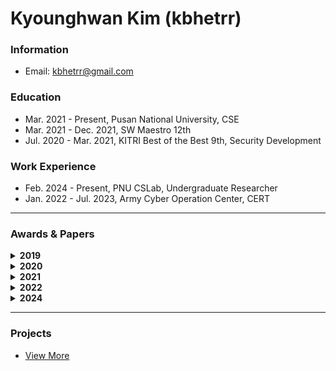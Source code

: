 # Kyounghwan Kim (kbhetrr)

### Information
- Email: kbhetrr@gmail.com

### Education
- Mar. 2021 - Present, Pusan National University, CSE
- Mar. 2021 - Dec. 2021, SW Maestro 12th
- Jul. 2020 - Mar. 2021, KITRI Best of the Best 9th, Security Development

### Work Experience
- Feb. 2024 - Present, PNU CSLab, Undergraduate Researcher
- Jan. 2022 - Jul. 2023, Army Cyber Operation Center, CERT
  
---

### Awards & Papers
<details>
  <summary><b>2019</b></summary>
  
- 제1회 한국코드페어, 과학기술정보통신부 장관상 (금상)
</details>

<details>
  <summary><b>2020</b></summary>
  
- KCC 주니어논문경진대회, 한국정보과학회장상 (장려상)
- 부산 코딩경진대회, 동서대학교 총장상 (금상)
- 소프트웨어 개발보안 경진대회, 한국정보보호학회장상 (장려상 / Team B_Factcheck)
- Inception 모듈 기반의 경량화된 한자 필기체 인식 모델 개발 (Building Light-weight Convolutional Neural Networks for Handwritten Chinese Character Recognition Based on Inception modules)
  - [DBpia](http://www.dbpia.co.kr/journal/articleDetail?nodeId=NODE09874847)
  - [EIRIC](https://www.eiric.or.kr/literature/ser_view.php?SnxGubun=INKO&mode=total&searchCate=literature&gu=INME000G0&cmd=qryview&SnxIndxNum=234020&rownum=&totalCnt=2&rownum=2&q1_t=aW5jZXB0aW9uIOuqqOuTiA==&listUrl=L3NlYXJjaC9yZXN1bHQucGhwP1NueEd1YnVuPUlOS08mbW9kZT10b3RhbCZzZWFyY2hDYXRlPWxpdGVyYXR1cmUmcTE9aW5jZXB0aW9uKyVCOCVGMCVCNSVFMiZ4PTAmeT0w&q1=inception+%B8%F0%B5%E2&kci=)
</details>

<details>
  <summary><b>2021</b></summary>
  
- 제1회 PNU SW·AI 문제해결 경진대회, 부산대학교 소프트웨어교육센터장상 (우수상)
</details>

<details>
  <summary><b>2022</b></summary>
  
- OSAM 군장병 공개 SW 해커톤, 육군참모총장상 (Team ACOC)
</details>

<details>
  <summary><b>2024</b></summary>
  
- 머신러닝 기법을 활용한 ROS 2 의 콜백 실행 시간 분석 및 이상 탐지 (Anomaly Detection on Callback Duration in ROS 2 with Machine Learning)
  - [KISS](https://kiss.kstudy.com/Detail/Ar?key=4096783)
- ARM MTE를 이용한 메모리 보호 기술 연구 동향 분석 (A Study Trend on Memory Protection Techniques with ARM MTE)
</details>
<!--
<div>
  <strong>2019</strong>
  <ul>
    <li>🥇 제1회 한국코드페어 <strong>과학기술정보통신부 장관상</strong> (금상)</li>
    <li>🥇 빅데이터 기반, 더 나은 부산만들기 <strong>부산광역시 교육감상</strong> (우수상)</li>
    <li>NYPC 넥슨 청소년 프로그래밍 챌린지 TOP 500</li>
  </ul>
  <strong>2020</strong>
  <ul>
    <li>Intel ISEF 국제과학기술경진대회 한국대표 선발전 진출 및 발표</li>
    <li>KCC 한국컴퓨터종합학술대회 논문 투고 및 발표</li>
    <li>🥉 KCC 주니어논문경진대회 <strong>한국정보과학회장상</strong> (장려상)</li>
    <li>🥇 부산 코딩경진대회 고등부 <strong>동서대학교 총장상</strong> (금상)</li>
    <li>🥉 소프트웨어 개발보안 경진대회 <strong>한국정보보호학회장상</strong> (장려상 / Team B_Factcheck)</li>
  </ul>
  <strong>2021</strong>
  <ul>
    <li>🥈 제1회 PNU SW·AI 문제해결 경진대회 <strong>우수상</strong></li>
    <li>제16회 TOPCIT 소프트웨어 역량검정 정기평가 515점 (수준 3)</li>
    <li>부산대학교 TOPCIT 성적 우수 장학생 선발</li>
  </ul>
  <strong>2022</strong>
  <ul>
    <li>🥈 OSAM 군장병 공개 SW 해커톤 <strong>육군참모총장상</strong> (Team ACOC)</li>
  </ul>
</div>
-->

---

### Projects
- [View More](https://kbhetrr.dev/project)


<!--
---

<div align=center>

[![Hits](https://hits.seeyoufarm.com/api/count/incr/badge.svg?url=https%3A%2F%2Fgithub.com%2Fkyounghwankim&count_bg=%233D8CC8&title_bg=%23555555&icon=&icon_color=%23E7E7E7&title=hits&edge_flat=true)](https://hits.seeyoufarm.com)
![](https://img.shields.io/github/followers/kbhetrr?style=flat-square)
<br />
[![Blog Badge](http://img.shields.io/badge/-Blog-black?style=flat-square&logo=github&link=https://kbhetrr.github.io/)](https://kbhetrr.github.io/)
[![Linkedin Badge](https://img.shields.io/badge/-LinkedIn-blue?style=flat-square&logo=Linkedin&logoColor=white&link=https://www.linkedin.com/in/kbhetrr/)](https://www.linkedin.com/in/kbhetrr/)
[![Facebook Badge](https://img.shields.io/badge/-Facebook-1877f2?style=flat-square&logo=facebook&logoColor=white&link=https://www.facebook.com/kbhetrr)](https://www.facebook.com/kbhetrr)
[![Email Badge](https://img.shields.io/badge/-Naver%20Mail-brightgreen?style=flat-square&logo=Naver&logoColor=white&link=mailto:kimkh7534@naver.com)](mailto:kimkh7534@naver.com)

</div>
-->
